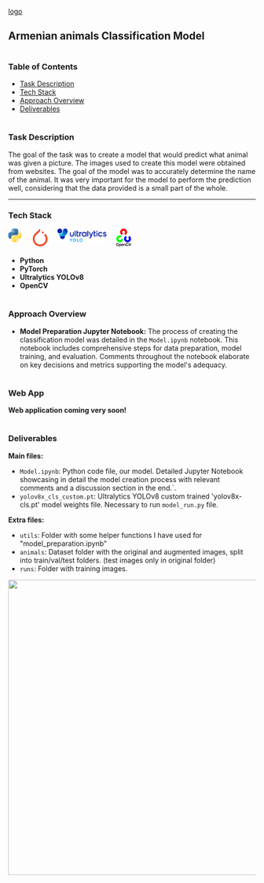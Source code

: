 <img src="" style="width: 150px;">[logo](https://github.com/Qristt/Armenian_animals/assets/154927704/d746d695-eb91-4839-b2c3-f632283de362)
## Armenian animals Classification Model





#

### Table of Contents

- [Task Description](#task-description)
- [Tech Stack](#tech-stack)
- [Approach Overview](#approach-overview)
- [Deliverables](#deliverables)
#

### Task Description

The goal of the task was to create a model that would predict what animal was given a picture. The images used to create this model were obtained from websites. The goal of the model was to accurately determine the name of the animal. It was very important for the model to perform the prediction well, considering that the data provided is a small part of the whole.

---


### Tech Stack

<img align="left" alt="Java" width="30px" style="padding-right:20px;" src="https://github.com/GorPiliposyan/subway-ticket-barrier-state-detection/blob/main/Images/Python-logo-notext.svg"/>
<img align="left" alt="Java" width="30px" style="padding-right:20px;" src="https://github.com/GorPiliposyan/subway-ticket-barrier-state-detection/blob/main/Images/PyTorch_logo_icon.svg"/>
<img align="left" alt="Java" width="100px" style="padding-right:20px;" src="https://github.com/GorPiliposyan/subway-ticket-barrier-state-detection/blob/main/Images/UltralyticsYOLO_full_blue.svg"/>
<img align="left" alt="Java" width="30px" style="padding-right:20px;" src="https://github.com/GorPiliposyan/subway-ticket-barrier-state-detection/blob/main/Images/OpenCV_Logo.svg"/>
<br />

#

- **Python**
- **PyTorch**
- **Ultralytics YOLOv8**
- **OpenCV**

#

### Approach Overview

- **Model Preparation Jupyter Notebook:** The process of creating the classification model was detailed in the `Model.ipynb` notebook. This notebook includes comprehensive steps for data preparation, model training, and evaluation. Comments throughout the notebook elaborate on key decisions and metrics supporting the model's adequacy.



#

### Web App

**Web application coming very soon!**

#


### Deliverables

**Main files:**
- `Model.ipynb`: Python code file, our model. Detailed Jupyter Notebook showcasing in detail the model creation process with relevant comments and a discussion section in the end.`.
- `yolov8x_cls_custom.pt`: Ultralytics YOLOv8 custom trained 'yolov8x-cls.pt' model weights file. Necessary to run `model_run.py` file.

**Extra files:**
- `utils`: Folder with some helper functions I have used for "model_preparation.ipynb"
- `animals`: Dataset folder with the original and augmented images, split into train/val/test folders. (test images only in original folder)
- `runs`: Folder with training images.


<img src="" style="width: 700px; height:600px;">
